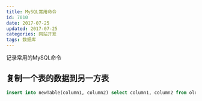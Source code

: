 ```yaml
---
title: MySQL常用命令
id: 7010
date: 2017-07-25
updated: 2017-07-25
categories: 网站开发
tags: 数据库
---
```


记录常用的MySQL命令
<!--more-->

## 复制一个表的数据到另一方表
```sql
insert into newTable(column1, column2) select column1, column2 from oldTabale
```

